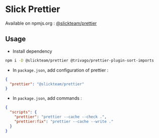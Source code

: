 # Slick Prettier

Available on npmjs.org : [@slickteam/prettier](https://www.npmjs.com/package/@slickteam/prettier)

## Usage

- Install dependency

```bash
npm i -D @slickteam/prettier @trivago/prettier-plugin-sort-imports
```

- In `package.json`, add configuration of prettier :

```json
{
  "prettier": "@slickteam/prettier"
}
```

- In `package.json`, add commands :

```json
{
  "scripts": {
    "prettier": "prettier --cache --check .",
    "prettier:fix": "prettier --cache --write ."
  }
}
```
